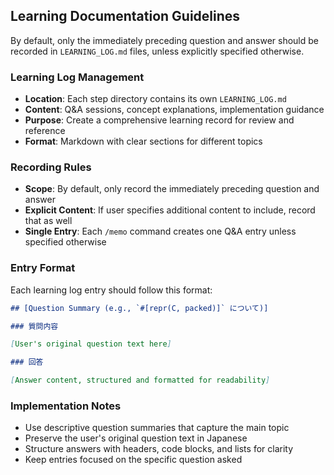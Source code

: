 ## Learning Documentation Guidelines

By default, only the immediately preceding question and answer should be recorded in `LEARNING_LOG.md` files, unless explicitly specified otherwise.

### Learning Log Management
- **Location**: Each step directory contains its own `LEARNING_LOG.md`
- **Content**: Q&A sessions, concept explanations, implementation guidance
- **Purpose**: Create a comprehensive learning record for review and reference
- **Format**: Markdown with clear sections for different topics

### Recording Rules
- **Scope**: By default, only record the immediately preceding question and answer
- **Explicit Content**: If user specifies additional content to include, record that as well
- **Single Entry**: Each `/memo` command creates one Q&A entry unless specified otherwise

### Entry Format
Each learning log entry should follow this format:

```markdown
## [Question Summary (e.g., `#[repr(C, packed)]` について)]

### 質問内容

[User's original question text here]

### 回答

[Answer content, structured and formatted for readability]
```

### Implementation Notes
- Use descriptive question summaries that capture the main topic
- Preserve the user's original question text in Japanese
- Structure answers with headers, code blocks, and lists for clarity
- Keep entries focused on the specific question asked
